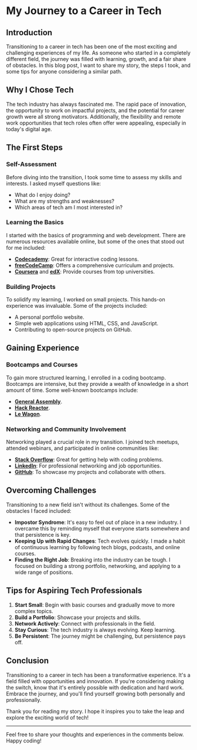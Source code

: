 # My Journey to a Career in Tech

## Introduction

Transitioning to a career in tech has been one of the most exciting and challenging experiences of my life. As someone who started in a completely different field, the journey was filled with learning, growth, and a fair share of obstacles. In this blog post, I want to share my story, the steps I took, and some tips for anyone considering a similar path.

## Why I Chose Tech

The tech industry has always fascinated me. The rapid pace of innovation, the opportunity to work on impactful projects, and the potential for career growth were all strong motivators. Additionally, the flexibility and remote work opportunities that tech roles often offer were appealing, especially in today's digital age.

## The First Steps

### Self-Assessment

Before diving into the transition, I took some time to assess my skills and interests. I asked myself questions like:

- What do I enjoy doing?
- What are my strengths and weaknesses?
- Which areas of tech am I most interested in?

### Learning the Basics

I started with the basics of programming and web development. There are numerous resources available online, but some of the ones that stood out for me included:

- **[Codecademy](https://www.codecademy.com/)**: Great for interactive coding lessons.
- **[freeCodeCamp](https://www.freecodecamp.org/)**: Offers a comprehensive curriculum and projects.
- **[Coursera](https://www.coursera.org/)** and **[edX](https://www.edx.org/)**: Provide courses from top universities.

### Building Projects

To solidify my learning, I worked on small projects. This hands-on experience was invaluable. Some of the projects included:

- A personal portfolio website.
- Simple web applications using HTML, CSS, and JavaScript.
- Contributing to open-source projects on GitHub.

## Gaining Experience

### Bootcamps and Courses

To gain more structured learning, I enrolled in a coding bootcamp. Bootcamps are intensive, but they provide a wealth of knowledge in a short amount of time. Some well-known bootcamps include:

- **[General Assembly](https://generalassemb.ly/)**.
- **[Hack Reactor](https://www.hackreactor.com/)**.
- **[Le Wagon](https://www.lewagon.com/)**.

### Networking and Community Involvement

Networking played a crucial role in my transition. I joined tech meetups, attended webinars, and participated in online communities like:

- **[Stack Overflow](https://stackoverflow.com/)**: Great for getting help with coding problems.
- **[LinkedIn](https://www.linkedin.com/)**: For professional networking and job opportunities.
- **[GitHub](https://github.com/)**: To showcase my projects and collaborate with others.

## Overcoming Challenges

Transitioning to a new field isn't without its challenges. Some of the obstacles I faced included:

- **Impostor Syndrome**: It's easy to feel out of place in a new industry. I overcame this by reminding myself that everyone starts somewhere and that persistence is key.
- **Keeping Up with Rapid Changes**: Tech evolves quickly. I made a habit of continuous learning by following tech blogs, podcasts, and online courses.
- **Finding the Right Job**: Breaking into the industry can be tough. I focused on building a strong portfolio, networking, and applying to a wide range of positions.

## Tips for Aspiring Tech Professionals

1. **Start Small**: Begin with basic courses and gradually move to more complex topics.
2. **Build a Portfolio**: Showcase your projects and skills.
3. **Network Actively**: Connect with professionals in the field.
4. **Stay Curious**: The tech industry is always evolving. Keep learning.
5. **Be Persistent**: The journey might be challenging, but persistence pays off.

## Conclusion

Transitioning to a career in tech has been a transformative experience. It's a field filled with opportunities and innovation. If you're considering making the switch, know that it's entirely possible with dedication and hard work. Embrace the journey, and you'll find yourself growing both personally and professionally.

Thank you for reading my story. I hope it inspires you to take the leap and explore the exciting world of tech!

---

Feel free to share your thoughts and experiences in the comments below. Happy coding!
